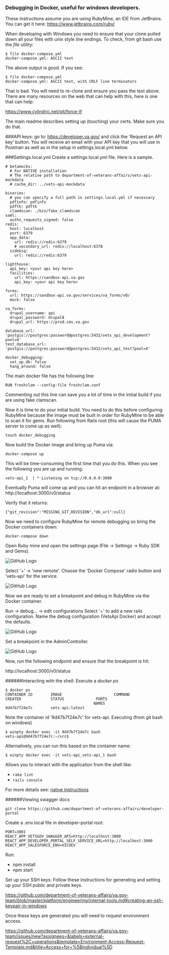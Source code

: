### Debugging in Docker, useful for windows developers.

These instructions assume you are using RubyMine, an IDE from JetBrains.
You can get it here:
https://www.jetbrains.com/ruby/

When developing with Windows you need to ensure that your clone pulled down all your files with unix style line endings.
To check, from git bash use the *file* utility:
```
$ file docker-compose.yml
docker-compose.yml: ASCII text
```
The above output is good. If you see:
```
$ file docker-compose.yml
docker-compose.yml: ASCII text, with CRLF line terminators
```
That is bad.  You will need to re-clone and ensure you pass the test above.  There are many resources on the web that can help with this, here is one that can help:

https://www.cylindric.net/git/force-lf

The main readme describes setting up (touching) your certs. Make sure you do that.

###API keys:
go to:  https://developer.va.gov/ and click the 'Request an API key' button. You will receive an email with your API key that you will use in Postman as well as in the setup in settings.local.yml below.

###Settings.local.yml
Create a settings.local.yml file. Here is a sample.

```
# betamocks:
  # For NATIVE installation
  # The relative path to department-of-veterans-affairs/vets-api-mockdata
  # cache_dir: ../vets-api-mockdata

binaries:
  # you can specify a full path in settings.local.yml if necessary
  pdfinfo: pdfinfo
  pdftk: pdftk
  clamdscan: ./bin/fake_clamdscan
saml:
  authn_requests_signed: false
redis:
  host: localhost
  port: 6379
  app_data:
    url: redis://redis:6379
    # secondary_url: redis://localhost:6378
  sidekiq:
    url: redis://redis:6379

lighthouse:
  api_key: <your api key here>
  facilities:
    url: https://sandbox-api.va.gov
    api_key: <your api key here>

forms:
  url: https://sandbox-api.va.gov/services/va_forms/v0/
  mock: false

va_forms:
  drupal_username: api
  drupal_password: drupal8
  drupal_url: https://prod.cms.va.gov

database_url: 'postgis://postgres:password@postgres:5432/vets_api_development?pool=4'
test_database_url: 'postgis://postgres:password@postgres:5432/vets_api_test?pool=4'

docker_debugging:
  set_up_db: false
  hang_around: false

```
The main docker file has the following line:
```
RUN freshclam --config-file freshclam.conf
```
Commenting out this line can save you a lot of time in the initial build if you are using fake clamscan.

Now it is time to do your initial build. You need to do this before configuring RubyMine because the image must be built in order for RubyMine to be able to scan it for gems.
Run following from Rails root (this will cause the PUMA server to come up as well):
```
touch docker_debugging
```
Now build the Docker image and bring up Puma via:
```
docker-compose up
```
This will be time-consuming the first time that you do this. When you see the following you are up and running:
```
vets-api_1  | * Listening on tcp://0.0.0.0:3000
```

Eventually Puma will come up and you can hit an endpoint in a browser at:
http://localhost:3000/v0/status

Verify that it returns:
```
{"git_revision":"MISSING_GIT_REVISION","db_url":null}
```
Now we need to configure RubyMine for remote debugging so bring the Docker containers down:
```
docker-compose down
```

Open Ruby mine and open the settings page (File -> Settings -> Ruby SDK and Gems).

![GitHub Logo](./images/RubyMine-settings.png)

Select '+' -> 'new remote'. Choose the 'Docker Compose' radio button and 'vets-api' for the service.

![GitHub Logo](./images/RubyMine-configure-remote-docker.png)

Now we are ready to set a breakpoint and debug in RubyMine via the Docker container.

Run -> debug... -> edit configurations 
Select '+' to add a new rails configuration. Name the debug configuration (VetsApi Docker) and accept the defaults.

![GitHub Logo](./images/RubyMine-debug-config.png)

Set a breakpoint in the AdminController.

![GitHub Logo](./images/RubyMine-AdminController-breakpoint.png)

Now, run the following endpoint and ensure that the breakpoint is hit:

http://localhost:3000/v0/status

######Interacting with the shell:
Execute a *docker ps*
```
$ docker ps
CONTAINER ID        IMAGE                       COMMAND                  CREATED             STATUS              PORTS
                                       NAMES
9d47b7f24e7c        vets-api:latest 
```
Note the container id '9d47b7f24e7c' for vets-api.
Executing (from git bash on windows)
```
$ winpty docker exec -it 9d47b7f24e7c bash
vets-api@9d47b7f24e7c:~/src$
```

Alternatively, you can run this based on the container name:

```
$ winpty docker exec -it vets-api_vets-api_1 bash
```

Allows you to interact with the application from the shell like:
- `rake lint`
- `rails console`

For more details see:
[native instructions](docs/setup/running_natively.md)

######Viewing swagger docs

```
git clone https://github.com/department-of-veterans-affairs/developer-portal
```

Create a .env.local file in developer-portal root:
```
PORT=3001
REACT_APP_VETSGOV_SWAGGER_API=http://localhost:3000
REACT_APP_DEVELOPER_PORTAL_SELF_SERVICE_URL=http://localhost:3000
REACT_APP_SALESFORCE_ENV=VICDEV
```
Run:
- npm install
- npm start

Set up your SSH keys:
Follow these instructions for generating and setting up your SSH public and private keys.

https://github.com/department-of-veterans-affairs/va.gov-team/blob/master/platform/engineering/internal-tools.md#creating-an-ssh-keypair-in-windows

Once these keys are generated you will need to request environment access.

https://github.com/department-of-veterans-affairs/va.gov-team/issues/new?assignees=&labels=external-request%2C+operations&template=Environment-Access-Request-Template.md&title=Access+for+%5Bindividual%5D



